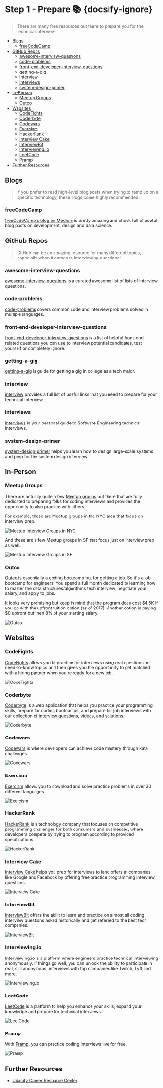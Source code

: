 # Step 1 - Prepare 📚 {docsify-ignore}

> There are many free resources out there to prepare you for the technical interview.

<!-- TOC depthFrom:2 -->

- [Blogs](#blogs)
  - [freeCodeCamp](#freecodecamp)
- [GitHub Repos](#github-repos)
  - [awesome-interview-questions](#awesome-interview-questions)
  - [code-problems](#code-problems)
  - [front-end-developer-interview-questions](#front-end-developer-interview-questions)
  - [getting-a-gig](#getting-a-gig)
  - [interview](#interview)
  - [interviews](#interviews)
  - [system-design-primer](#system-design-primer)
- [In-Person](#in-person)
  - [Meetup Groups](#meetup-groups)
  - [Outco](#outco)
- [Websites](#websites)
  - [CodeFights](#codefights)
  - [Coderbyte](#coderbyte)
  - [Codewars](#codewars)
  - [Exercism](#exercism)
  - [HackerRank](#hackerrank)
  - [Interview Cake](#interview-cake)
  - [InterviewBit](#interviewbit)
  - [Interviewing.io](#interviewingio)
  - [LeetCode](#leetcode)
  - [Pramp](#pramp)
- [Further Resources](#further-resources)

<!-- /TOC -->

## Blogs

> If you prefer to read high-level blog posts when trying to ramp up on a specific technology, these blogs come highly recommended.

### freeCodeCamp

[freeCodeCamp's blog on Medium](https://medium.freecodecamp.org/) is pretty amazing and chock full of useful blog posts on development, design and data science.

## GitHub Repos

> GitHub can be an amazing resource for many different topics, especially when it comes to interviewing questions!

### awesome-interview-questions

[awesome-interview-questions](https://github.com/MaximAbramchuck/awesome-interview-questions) is a curated awesome list of lists of interview questions.

### code-problems

[code-problems](https://github.com/blakeembrey/code-problems) covers common code and interview problems solved in multiple languages.

### front-end-developer-interview-questions

[front-end-developer-interview-questions](https://github.com/h5bp/Front-end-Developer-Interview-Questions) is a list of helpful front-end related questions you can use to interview potential candidates, test yourself or completely ignore.

### getting-a-gig

[getting-a-gig](https://github.com/cassidoo/getting-a-gig) is guide for getting a gig in college as a tech major.

### interview

[interview](http://github.com/andreis/interview) provides a full list of useful links that you need to prepare for your technical interview.

### interviews

[interviews](https://github.com/kdn251/interviews)
is your personal guide to Software Engineering technical interviews.

### system-design-primer

[system-design-primer](https://github.com/donnemartin/system-design-primer) helps you learn how to design large-scale systems and prep for the system design interview.

## In-Person

### Meetup Groups

There are actually quite a few [Meetup groups](http://www.meetup.com) out there that are fully dedicated to preparing folks for coding interviews and provides the opportunity to also practice with others.

For example, these are Meetup groups in the NYC area that focus on interview prep.

![Meetup Interview Groups in NYC](https://i.imgur.com/mA4TeXW.png)

And these are a few Meetup groups in SF that focus just on interview prep as well.

![Meetup Interview Groups in SF](https://i.imgur.com/DmLncmU.png)

### Outco

[Outco](https://outco.io/) is essentially a coding bootcamp but for getting a job. So it's a job bootcamp for engineers. You spend a full month dedicated to learning how to master the data structures/algorithms tech interview, negotiate your salary, and apply to jobs.

It looks very promising but keep in mind that the program does cost $4.5K if you go with the upfront tuition option (as of 2017). Another option is paying $0 upfront but then 8% of your starting salary.

![Outco](https://i.imgur.com/GDy7nk4.png)

## Websites

### CodeFights

[CodeFights](https://codefights.com/) allows you to practice for interviews using real questions on need-to-know topics and then gives you the opportunity to get matched with a hiring partner when you're ready for a new job.

![CodeFights](https://i.imgur.com/eKveVjN.png)

### Coderbyte

[Coderbyte](http://coderbyte.com) is a web application that helps you practice your programming skills, prepare for coding bootcamps, and prepare for job interviews with our collection of interview questions, videos, and solutions.

![Coderbyte](https://i.imgur.com/1MMHhBd.png)

### Codewars

[Codewars](https://www.codewars.com/) is where developers can achieve code mastery through kata challenges.

![Codewars](https://i.imgur.com/PdfjpNa.png)

### Exercism

[Exercism](http://www.exercism.io/) allows you to download and solve practice problems in over 30 different languages.

![Exercism](https://i.imgur.com/D4arzaf.png)

### HackerRank

[HackerRank](https://www.hackerrank.com) is a technology company that focuses on competitive programming challenges for both consumers and businesses, where developers compete by trying to program according to provided specifications.

![HackerRank](https://i.imgur.com/wawyKG9.png)

### Interview Cake

[Interview Cake](http://www.interviewcake.com) helps you prep for interviews to land offers at companies like Google and Facebook by offering free practice programming interview questions.

![Interview Cake](https://i.imgur.com/1URJ3sh.png)

### InterviewBit

[InterviewBit](http://www.interviewbit.coms) offers the abilit to learn and practice on almost all coding interview questions asked historically and get referred to the best tech companies.

![InterviewBit](https://i.imgur.com/8CG5cHK.png)

### Interviewing.io

[Interviewing.io](http://interviewing.io) is a platform where engineers practice technical interviewing anonymously. If things go well, you can unlock the ability to participate in real, still anonymous, interviews with top companies like Twitch, Lyft and more.

![Interviewing.io](https://i.imgur.com/oFdM03O.png)

### LeetCode

[LeetCode](https://leetcode.com) is a platform to help you enhance your skills, expand your knowledge and prepare for technical interviews.

![LeetCode](https://i.imgur.com/UFncE2a.png)

### Pramp

With [Pramp](https://www.pramp.com/#/), you can practice coding interviews live for free.

![Pramp](https://i.imgur.com/6nIKydR.png)

## Further Resources

- [Udacity Career Resource Center](https://career-resource-center.udacity.com/)

